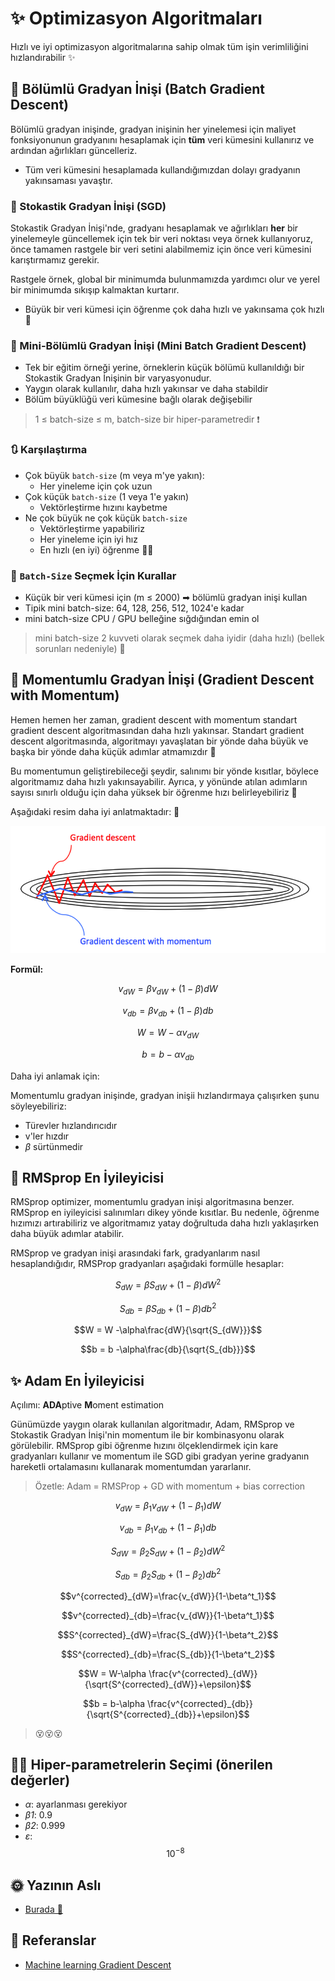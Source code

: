 # ✨ Optimizasyon Algoritmaları

Hızlı ve iyi optimizasyon algoritmalarına sahip olmak tüm işin verimliliğini hızlandırabilir ✨

## 🔩 Bölümlü Gradyan İnişi \(Batch Gradient Descent\)

Bölümlü gradyan inişinde, gradyan inişinin her yinelemesi için maliyet fonksiyonunun gradyanını hesaplamak için **tüm** veri kümesini kullanırız ve ardından ağırlıkları güncelleriz.

* Tüm veri kümesini hesaplamada kullandığımızdan dolayı gradyanın yakınsaması yavaştır.

### 🎩 Stokastik Gradyan İnişi \(SGD\)

Stokastik Gradyan İnişi'nde, gradyanı hesaplamak ve ağırlıkları **her** bir yinelemeyle güncellemek için tek bir veri noktası veya örnek kullanıyoruz, önce tamamen rastgele bir veri setini alabilmemiz için önce veri kümesini karıştırmamız gerekir.

Rastgele örnek, global bir minimumda bulunmamızda yardımcı olur ve yerel bir minimumda sıkışıp kalmaktan kurtarır.

* Büyük bir veri kümesi için öğrenme çok daha hızlı ve yakınsama çok hızlı 🚀

### 🔩 Mini-Bölümlü Gradyan İnişi \(Mini Batch Gradient Descent\)

* Tek bir eğitim örneği yerine, örneklerin küçük bölümü kullanıldığı bir Stokastik Gradyan İnişinin bir varyasyonudur.
* Yaygın olarak kullanılır, daha hızlı yakınsar ve daha stabildir
* Bölüm büyüklüğü veri kümesine bağlı olarak değişebilir

> 1 ≤ batch-size ≤ m, batch-size bir hiper-parametredir ❗

### 🔃 Karşılaştırma

* Çok büyük `batch-size` \(m veya m'ye yakın\): 
  * Her yineleme için çok uzun
* Çok küçük `batch-size` \(1 veya 1'e yakın\)
  * Vektörleştirme hızını kaybetme
* Ne çok büyük ne çok küçük `batch-size`
  * Vektörleştirme yapabiliriz
  * Her yineleme için iyi hız
  * En hızlı \(en iyi\) öğrenme 🤗✨   

### 🚩 `Batch-Size` Seçmek İçin Kurallar

* Küçük bir veri kümesi için \(m ≤ 2000\) ➡ bölümlü gradyan inişi kullan
* Tipik mini batch-size: 64, 128, 256, 512, 1024'e kadar
* mini batch-size CPU / GPU belleğine sığdığından emin ol

> mini batch-size 2 kuvveti olarak seçmek daha iyidir \(daha hızlı\) \(bellek sorunları nedeniyle\) 🧐

## 🔩 Momentumlu Gradyan İnişi \(Gradient Descent with Momentum\)

Hemen hemen her zaman, gradient descent with momentum standart gradient descent algoritmasından daha hızlı yakınsar. Standart gradient descent algoritmasında, algoritmayı yavaşlatan bir yönde daha büyük ve başka bir yönde daha küçük adımlar atmamızdır 🤕

Bu momentumun geliştirebileceği şeydir, salınımı bir yönde kısıtlar, böylece algoritmamız daha hızlı yakınsayabilir. Ayrıca, y yönünde atılan adımların sayısı sınırlı olduğu için daha yüksek bir öğrenme hızı belirleyebiliriz 🤗

Aşağıdaki resim daha iyi anlatmaktadır: 🧐

![](../.gitbook/assets/GDvsGDM.png)

**Formül:**

$$v_{dW} = \beta v_{dW }+ (1-\beta)dW$$

$$v_{db} = \beta v_{db }+ (1-\beta)db$$

$$W = W -\alpha v_{dW}$$

$$b = b -\alpha v_{db}$$

Daha iyi anlamak için:

Momentumlu gradyan inişinde, gradyan inişii hızlandırmaya çalışırken şunu söyleyebiliriz:

* Türevler hızlandırıcıdır
* v'ler hızdır
* _β_ sürtünmedir

## 🔩 RMSprop En İyileyicisi

RMSprop optimizer, momentumlu gradyan inişi algoritmasına benzer. RMSprop en iyileyicisi salınımları dikey yönde kısıtlar. Bu nedenle, öğrenme hızımızı artırabiliriz ve algoritmamız yatay doğrultuda daha hızlı yaklaşırken daha büyük adımlar atabilir.

RMSprop ve gradyan inişi arasındaki fark, gradyanlarım nasıl hesaplandığıdır, RMSProp gradyanları aşağıdaki formülle hesaplar:

$$S_{dW} = \beta S_{dW} + (1-\beta)dW^2$$

$$S_{db} = \beta S_{db} + (1-\beta)db^2$$

$$W = W -\alpha\frac{dW}{\sqrt{S_{dW}}}$$

$$b = b -\alpha\frac{db}{\sqrt{S_{db}}}$$

## ✨ Adam En İyileyicisi

Açılımı: **ADA**ptive **M**oment estimation

Günümüzde yaygın olarak kullanılan algoritmadır, Adam, RMSprop ve Stokastik Gradyan İnişi'nin momentum ile bir kombinasyonu olarak görülebilir. RMSprop gibi öğrenme hızını ölçeklendirmek için kare gradyanları kullanır ve momentum ile SGD gibi gradyan yerine gradyanın hareketli ortalamasını kullanarak momentumdan yararlanır.

> Özetle: Adam = RMSProp + GD with momentum + bias correction

$$v_{dW}=\beta_1v_{dW}+ (1-\beta_1)dW$$

$$v_{db}=\beta_1v_{db}+ (1-\beta_1)db$$

$$S_{dW}=\beta_2S_{dW}+ (1-\beta_2)dW^2$$

$$S_{db}=\beta_2S_{db}+ (1-\beta_2)db^2$$

$$v^{corrected}_{dW}=\frac{v_{dW}}{1-\beta^t_1}$$

$$v^{corrected}_{db}=\frac{v_{dW}}{1-\beta^t_1}$$

$$S^{corrected}_{dW}=\frac{S_{dW}}{1-\beta^t_2}$$

$$S^{corrected}_{db}=\frac{S_{db}}{1-\beta^t_2}$$

$$W = W-\alpha \frac{v^{corrected}_{dW}}{\sqrt{S^{corrected}_{dW}}+\epsilon}$$

$$b = b-\alpha \frac{v^{corrected}_{db}}{\sqrt{S^{corrected}_{db}}+\epsilon}$$

> 😵😵😵

## 👩‍🏫 Hiper-parametrelerin Seçimi \(önerilen değerler\)

* _α_: ayarlanması gerekiyor
* _β1_: 0.9
* _β2_: 0.999
* _ε_: $$10^{-8}$$

## 🌞 Yazının Aslı

* [Burada 🐾](https://dl.asmaamir.com/0-nnconcepts/7-optimization)

## 🧐 Referanslar

* [Machine learning Gradient Descent](https://medium.com/datadriveninvestor/gradient-descent-5a13f385d403)

